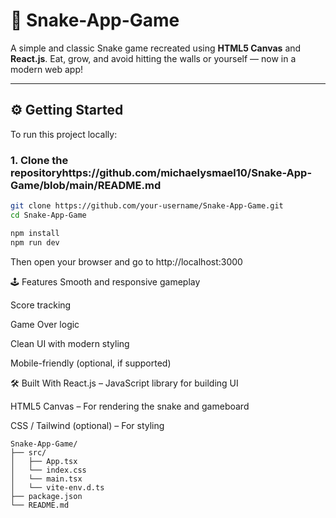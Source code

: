 # 🐍 Snake-App-Game

A simple and classic Snake game recreated using **HTML5 Canvas** and **React.js**. Eat, grow, and avoid hitting the walls or yourself — now in a modern web app!

---

## ⚙️ Getting Started

To run this project locally:

### 1. Clone the repositoryhttps://github.com/michaelysmael10/Snake-App-Game/blob/main/README.md

```bash
git clone https://github.com/your-username/Snake-App-Game.git
cd Snake-App-Game
```

```bash
npm install
npm run dev
```

Then open your browser and go to http://localhost:3000

🕹️ Features
Smooth and responsive gameplay

Score tracking

Game Over logic

Clean UI with modern styling

Mobile-friendly (optional, if supported)

🛠️ Built With
React.js – JavaScript library for building UI

HTML5 Canvas – For rendering the snake and gameboard

CSS / Tailwind (optional) – For styling

```
Snake-App-Game/
├── src/ 
│   ├── App.tsx
│   └── index.css
│   └── main.tsx
│   └── vite-env.d.ts
├── package.json
└── README.md
```
